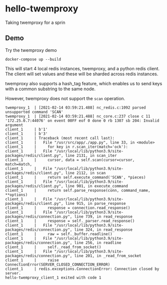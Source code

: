 # hello-twemproxy
Taking twemproxy for a sprin

## Demo
Try the twemproxy demo
```
docker-compose up --build
```

This will start 4 local redis instances, twemproxy, and a python redis client. The client will set values and these will be sharded
across redis instances.

twemproxy also supports a hash_tag feature, which enables us to send
keys with a common substring to the same node.

However, twemproxy does not support the `scan` operation.

```
twemproxy_1  | [2021-02-14 03:59:21.488] nc_redis.c:1092 parsed unsupported command 'SCAN'
twemproxy_1  | [2021-02-14 03:59:21.488] nc_core.c:237 close c 11 '172.25.0.7:44076' on event 00FF eof 0 done 0 rb 1307 sb 204: Invalid argument
client_1     | b'1'
client_1     | b'3'
client_1     | Traceback (most recent call last):
client_1     |   File "/usr/src/app/./app.py", line 33, in <module>
client_1     |     for key in r.scan_iter(match='ock'):
client_1     |   File "/usr/local/lib/python3.9/site-packages/redis/client.py", line 2131, in scan_iter
client_1     |     cursor, data = self.scan(cursor=cursor, match=match,
client_1     |   File "/usr/local/lib/python3.9/site-packages/redis/client.py", line 2112, in scan
client_1     |     return self.execute_command('SCAN', *pieces)
client_1     |   File "/usr/local/lib/python3.9/site-packages/redis/client.py", line 901, in execute_command
client_1     |     return self.parse_response(conn, command_name, **options)
client_1     |   File "/usr/local/lib/python3.9/site-packages/redis/client.py", line 915, in parse_response
client_1     |     response = connection.read_response()
client_1     |   File "/usr/local/lib/python3.9/site-packages/redis/connection.py", line 739, in read_response
client_1     |     response = self._parser.read_response()
client_1     |   File "/usr/local/lib/python3.9/site-packages/redis/connection.py", line 324, in read_response
client_1     |     raw = self._buffer.readline()
client_1     |   File "/usr/local/lib/python3.9/site-packages/redis/connection.py", line 256, in readline
client_1     |     self._read_from_socket()
client_1     |   File "/usr/local/lib/python3.9/site-packages/redis/connection.py", line 201, in _read_from_socket
client_1     |     raise ConnectionError(SERVER_CLOSED_CONNECTION_ERROR)
client_1     | redis.exceptions.ConnectionError: Connection closed by server.
hello-twemproxy_client_1 exited with code 1
```